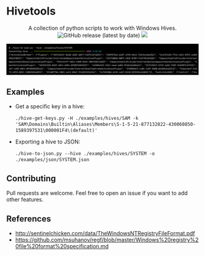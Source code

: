# Hivetools

<p align="center">
   A collection of python scripts to work with Windows Hives.
   <br>
  <img alt="GitHub release (latest by date)" src="https://img.shields.io/github/v/release/p0dalirius/hivetools">
  <a href="https://twitter.com/intent/follow?screen_name=podalirius_" title="Follow"><img src="https://img.shields.io/twitter/follow/podalirius_?label=Podalirius&style=social"></a>
  <br>
</p>

![](./.github/json.png)

## Examples

 + Get a specific key in a hive:

    ```
    ./hive-get-keys.py -H ./examples/hives/SAM -k 'SAM\Domains\Builtin\Aliases\Members\S-1-5-21-877132822-430060850-1589397531\000001F4\(default)'
    ```

 + Exporting a hive to JSON:

    ```
    ./hive-to-json.py --hive ./examples/hives/SYSTEM -o ./examples/json/SYSTEM.json
    ```

## Contributing

Pull requests are welcome. Feel free to open an issue if you want to add other features.

## References
 - http://sentinelchicken.com/data/TheWindowsNTRegistryFileFormat.pdf
 - https://github.com/msuhanov/regf/blob/master/Windows%20registry%20file%20format%20specification.md